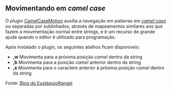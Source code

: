 Movimentando em *camel case*
----------------------------

O *plugin* [CamelCaseMotion](http://www.vim.org/scripts/script.php?script_id=1905) auxilia a navegação em palavras em
[*camel case*](http://en.wikipedia.org/wiki/Camel_case) ou separadas
por sublinhados, através de mapeamentos similares aos que fazem a movimentação
normal entre strings, e é um recurso de grande ajuda quando o editor é
utilizado para programação.

Após instalado o plugin, os seguintes atalhos ficam disponíveis:
* **,w** Movimenta para a próxima posição *camel* dentro da string
* **,b** Movimenta para a posição *camel* anterior dentro da string
* **,e** Movimenta para o caractere anterior à próxima posição *camel* dentro da string

Fonte: [Blog do EustáquioRangel](http://eustaquiorangel.com/posts/522)
